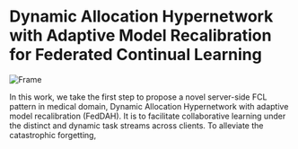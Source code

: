 # Dynamic Allocation Hypernetwork with Adaptive Model Recalibration for Federated Continual Learning

![Frame](https://github.com/user-attachments/assets/219ee9e7-4d99-4cb9-87df-1cb19142f54f)

In this work, we take the first step to propose a novel server-side FCL pattern in medical domain, Dynamic Allocation Hypernetwork with adaptive model recalibration (FedDAH). It is to facilitate collaborative learning under the distinct and dynamic task streams across clients. To alleviate the catastrophic forgetting,
